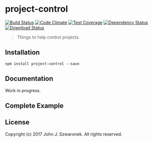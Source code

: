# project-control

[![Build Status](https://travis-ci.org/feathers-x/project-control.png?branch=master)](https://travis-ci.org/feathers-x/project-control)
[![Code Climate](https://codeclimate.com/github/feathers-x/project-control/badges/gpa.svg)](https://codeclimate.com/github/feathers-x/project-control)
[![Test Coverage](https://codeclimate.com/github/feathers-x/project-control/badges/coverage.svg)](https://codeclimate.com/github/feathers-x/project-control/coverage)
[![Dependency Status](https://img.shields.io/david/feathers-x/project-control.svg?style=flat-square)](https://david-dm.org/feathers-x/project-control)
[![Download Status](https://img.shields.io/npm/dm/project-control.svg?style=flat-square)](https://www.npmjs.com/package/project-control)

> Things to help control projects.

## Installation

```
npm install project-control --save
```

## Documentation

Work in progress.

## Complete Example


## License

Copyright (c) 2017 John J. Szwaronek. All rights reserved.
